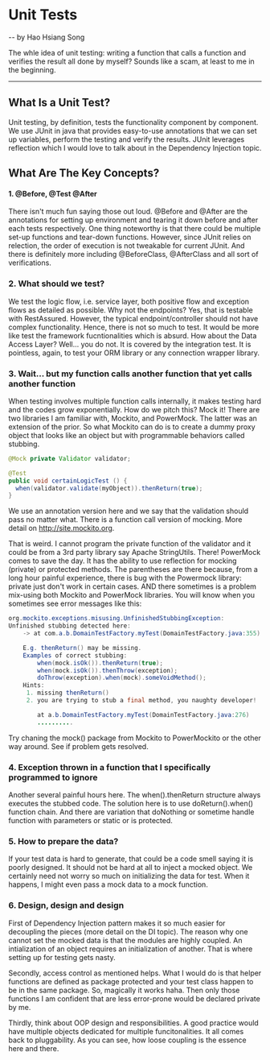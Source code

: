 # Unit Tests
 -- by Hao Hsiang Song

The whle idea of unit testing: writing a function that calls a function and verifies the result all done by myself? Sounds like a scam, at least to me in the beginning.

---

## What Is a Unit Test?
Unit testing, by definition, tests the functionality component by component. We use JUnit in java that provides easy-to-use annotations that we can set up variables, perform the testing and verify the results. JUnit leverages reflection which I would love to talk about in the Dependency Injection topic.

## What Are The Key Concepts?

#### 1. @Before, @Test @After
There isn't much fun saying those out loud. @Before and @After are the annotations for setting up environment and tearing it down before and after each tests respectively. One thing noteworthy is that there could be multiple set-up functions and tear-down functions. However, since JUnit relies on relection, the order of execution is not tweakable for current JUnit. And there is definitely more including @BeforeClass, @AfterClass and all sort of verifications.

### 2. What should we test?
We test the logic flow, i.e. service layer, both positive flow and exception flows as detailed as possible. 
Why not the endpoints? Yes, that is testable with RestAssured. However, the typical endpoint/controller should not have complex functionality. Hence, there is not so much to test. It would be more like test the framework fucntionalities which is absurd. 
How about the Data Access Layer? Well... you do not. It is covered by the integration test. It is pointless, again, to test your ORM library or any connection wrapper library.

### 3. Wait... but my function calls another function that yet calls another function
When testing involves multiple function calls internally, it makes testing hard and the codes grow exponentially. How do we pitch this? Mock it! There are two libraries I am familiar with, Mockito, and PowerMock. The latter was an extension of the prior. 
So what Mockito can do is to create a dummy proxy object that looks like an object but with programmable behaviors called stubbing. 
```java
@Mock private Validator validator;

@Test
public void certainLogicTest () {
  when(validator.validate(myObject)).thenReturn(true);
}

```
We use an annotation version here and we say that the validation should pass no matter what. There is a function call version of mocking. More detail on http://site.mockito.org.

That is weird. I cannot program the private function of the validator and it could be from a 3rd party library say Apache StringUtils. There! PowerMock comes to save the day. It has the ability to use reflection for mocking (private) or protected methods. The parentheses are there because, from a long hour painful experience, there is bug with the Powermock library: private just don't work in certain cases. AND there sometimes is a problem mix-using both Mockito and PowerMock libraries. You will know when you sometimes see error messages like this:
```java
org.mockito.exceptions.misusing.UnfinishedStubbingException: 
Unfinished stubbing detected here:
    -> at com.a.b.DomainTestFactory.myTest(DomainTestFactory.java:355)

    E.g. thenReturn() may be missing.
    Examples of correct stubbing:
        when(mock.isOk()).thenReturn(true);
        when(mock.isOk()).thenThrow(exception);
        doThrow(exception).when(mock).someVoidMethod();
    Hints:
     1. missing thenReturn()
     2. you are trying to stub a final method, you naughty developer!

        at a.b.DomainTestFactory.myTest(DomainTestFactory.java:276)
        ..........
```
Try chaning the mock() package from Mockito to PowerMockito or the other way around. See if problem gets resolved.

### 4. Exception thrown in a function that I specifically programmed to ignore
Another several painful hours here. The when().thenReturn structure always executes the stubbed code. The solution here is to use doReturn().when() function chain. And there are variation that doNothing or sometime handle function with parameters or static or is protected.

### 5. How to prepare the data?
If your test data is hard to generate, that could be a code smell saying it is poorly designed. It should not be hard at all to inject a mocked object. We certainly need not worry so much on initializing the data for test. When it happens, I might even pass a mock data to a mock function.

### 6. Design, design and design
First of Dependency Injection pattern makes it so much easier for decoupling the pieces (more detail on the DI topic). The reason why one cannot set the mocked data is that the modules are highly coupled. An intialization of an object requires an initialization of another. That is where setting up for testing gets nasty. 

Secondly, access control as mentioned helps. What I would do is that helper functions are defined as package protected and your test class happen to be in the same package. So, magically it works haha. Then only those functions I am confident that are less error-prone would be declared private by me.


Thirdly, think about OOP design and responsibilities. A good practice would have multiple objects dedicated for multiple funcitonalities. It all comes back to pluggability. As you can see, how loose coupling is the essence here and there.





